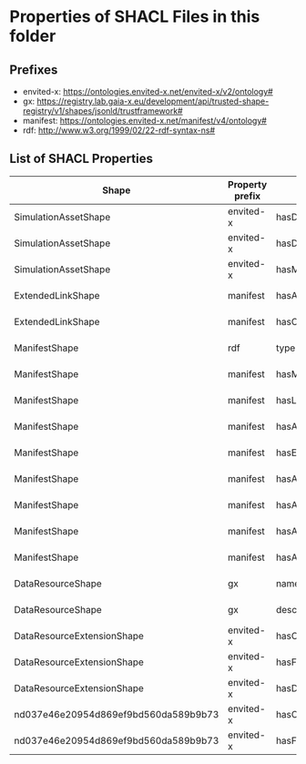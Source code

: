 # Properties of SHACL Files in this folder

## Prefixes

- envited-x: <https://ontologies.envited-x.net/envited-x/v2/ontology#>
- gx: <https://registry.lab.gaia-x.eu/development/api/trusted-shape-registry/v1/shapes/jsonld/trustframework#>
- manifest: <https://ontologies.envited-x.net/manifest/v4/ontology#>
- rdf: <http://www.w3.org/1999/02/22-rdf-syntax-ns#>

## List of SHACL Properties

| Shape | Property prefix | Property | MinCount | MaxCount | Description | Datatype/NodeKind | Filename |
| --- | --- | --- | --- | --- | --- | --- | --- |
| SimulationAssetShape | envited-x | hasDataResource | 1 | 1 |  |  | envited-x_shacl.ttl |
| SimulationAssetShape | envited-x | hasDataResourceExtension | 0 |  |  |  | envited-x_shacl.ttl |
| SimulationAssetShape | envited-x | hasManifest | 1 | 1 |  |  | envited-x_shacl.ttl |
| ExtendedLinkShape | manifest | hasAccessRole |  |  |  |  | envited-x_shacl.ttl |
| ExtendedLinkShape | manifest | hasCategory |  |  |  |  | envited-x_shacl.ttl |
| ManifestShape | rdf | type |  |  |  |  | envited-x_shacl.ttl |
| ManifestShape | manifest | hasManifestReference |  |  |  |  | envited-x_shacl.ttl |
| ManifestShape | manifest | hasLicense |  |  |  |  | envited-x_shacl.ttl |
| ManifestShape | manifest | hasArtifacts |  |  |  |  | envited-x_shacl.ttl |
| ManifestShape | manifest | hasExternalArtifacts |  |  |  |  | envited-x_shacl.ttl |
| ManifestShape | manifest | hasArtifacts |  |  |  |  | envited-x_shacl.ttl |
| ManifestShape | manifest | hasArtifacts |  |  |  |  | envited-x_shacl.ttl |
| ManifestShape | manifest | hasArtifacts |  |  |  |  | envited-x_shacl.ttl |
| ManifestShape | manifest | hasArtifacts |  |  |  |  | envited-x_shacl.ttl |
| DataResourceShape | gx | name | 1 | 1 |  | <http://www.w3.org/2001/XMLSchema#string> | envited-x_shacl.ttl |
| DataResourceShape | gx | description | 1 | 1 |  | <http://www.w3.org/2001/XMLSchema#string> | envited-x_shacl.ttl |
| DataResourceExtensionShape | envited-x | hasContent | 1 |  |  |  | envited-x_shacl.ttl |
| DataResourceExtensionShape | envited-x | hasFormat | 1 |  |  |  | envited-x_shacl.ttl |
| DataResourceExtensionShape | envited-x | hasDataResourceExtension |  |  |  |  | envited-x_shacl.ttl |
| nd037e46e20954d869ef9bd560da589b9b73 | envited-x | hasContent | 1 |  |  |  | envited-x_shacl.ttl |
| nd037e46e20954d869ef9bd560da589b9b73 | envited-x | hasFormat | 1 |  |  |  | envited-x_shacl.ttl |
